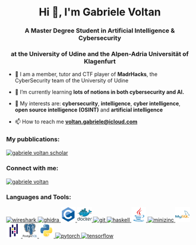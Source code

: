 <h1 align="center">Hi 👋, I'm Gabriele Voltan</h1>
<h3 align="center">A Master Degree Student in Artificial Intelligence & Cybersecurity</h3>
<h3 align="center">at the University of Udine and the Alpen-Adria Universität of Klagenfurt</h3>

- 🐍 I am a member, tutor and CTF player of **MadrHacks**, the CyberSecurity team of the University of Udine

- 🧠 I’m currently learning **lots of notions in both cybersecurity and AI.**

- 👀 My interests are: **cybersecurity**, **intelligence**, **cyber intelligence**, **open source intelligence (OSINT)** and **artificial intelligence**

- 📫 How to reach me **voltan.gabriele@icloud.com**

<h3 align="left">My pubblications:</h3>
<p align="left">
<a href="https://scholar.google.com/citations?hl=en&user=0HbvA7UAAAAJ" target="blank"><img align="center" src="https://icons8.com/icon/drPiDBy9kkJ3/google-scholar" alt="gabriele voltan scholar" height="30" width="40" /></a>
</p>

<h3 align="left">Connect with me:</h3>
<p align="left">
<a href="https://www.linkedin.com/in/gabriele-voltan-065380241/" target="blank"><img align="center" src="https://raw.githubusercontent.com/rahuldkjain/github-profile-readme-generator/master/src/images/icons/Social/linked-in-alt.svg" alt="gabriele voltan" height="30" width="40" /></a>
</p>

<h3 align="left">Languages and Tools:</h3>
<p align="left"> <a href="https://www.wireshark.org" target="_blank" rel="noreferrer"> <img src="https://www.vectorlogo.zone/logos/wireshark/wireshark-icon.svg" alt="wireshark" width="40" height="40"/> </a> <a href="https://ghidra-sre.org" target="_blank" rel="noreferrer"> <img src="https://seeklogo.com/images/G/ghidra-logo-6BE9F01930-seeklogo.com.png" alt="ghidra" width="40" height="40"/> </a> <a href="https://www.cprogramming.com/" target="_blank" rel="noreferrer"> <img src="https://raw.githubusercontent.com/devicons/devicon/master/icons/c/c-original.svg" alt="c" width="40" height="40"/> </a> <a href="https://www.docker.com/" target="_blank" rel="noreferrer"> <img src="https://raw.githubusercontent.com/devicons/devicon/master/icons/docker/docker-original-wordmark.svg" alt="docker" width="40" height="40"/> </a>  <a href="https://git-scm.com/" target="_blank" rel="noreferrer"> <img src="https://www.vectorlogo.zone/logos/git-scm/git-scm-icon.svg" alt="git" width="40" height="40"/> </a> <a href="https://www.haskell.org/" target="_blank" rel="noreferrer"> <img src="https://upload.wikimedia.org/wikipedia/commons/1/1c/Haskell-Logo.svg" alt="haskell" width="40" height="40"/> </a> <a href="https://www.java.com" target="_blank" rel="noreferrer"> <img src="https://raw.githubusercontent.com/devicons/devicon/master/icons/java/java-original.svg" alt="java" width="40" height="40"/> </a> <a href="https://www.minizinc.org" target="_blank" rel="noreferrer"> <img src="https://www.minizinc.org/MiniZn_logo.png" alt="minizinc" width="40" height="40"/> </a> <a href="https://www.mysql.com/" target="_blank" rel="noreferrer"> <img src="https://raw.githubusercontent.com/devicons/devicon/master/icons/mysql/mysql-original-wordmark.svg" alt="mysql" width="40" height="40"/> </a> <a href="https://pandas.pydata.org/" target="_blank" rel="noreferrer"> <img src="https://raw.githubusercontent.com/devicons/devicon/2ae2a900d2f041da66e950e4d48052658d850630/icons/pandas/pandas-original.svg" alt="pandas" width="40" height="40"/> </a> <a href="https://www.postgresql.org" target="_blank" rel="noreferrer"> <img src="https://raw.githubusercontent.com/devicons/devicon/master/icons/postgresql/postgresql-original-wordmark.svg" alt="postgresql" width="40" height="40"/> </a> <a href="https://www.python.org" target="_blank" rel="noreferrer"> <img src="https://raw.githubusercontent.com/devicons/devicon/master/icons/python/python-original.svg" alt="python" width="40" height="40"/> </a> <a href="https://pytorch.org/" target="_blank" rel="noreferrer"> <img src="https://www.vectorlogo.zone/logos/pytorch/pytorch-icon.svg" alt="pytorch" width="40" height="40"/> </a> <a href="https://www.tensorflow.org" target="_blank" rel="noreferrer"> <img src="https://www.vectorlogo.zone/logos/tensorflow/tensorflow-icon.svg" alt="tensorflow" width="40" height="40"/> </a> </p>
